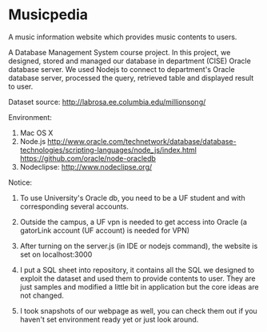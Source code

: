 # Musicpedia
A music information website which provides music contents to users.

A Database Management System course project. In this project, we designed, stored and managed our database in department (CISE) Oracle database server. We used Nodejs to connect to department's Oracle database server, processed the query, retrieved table and displayed result to user.

Dataset source:
  http://labrosa.ee.columbia.edu/millionsong/

Environment:
  1. Mac OS X
  2. Node.js
  http://www.oracle.com/technetwork/database/database-technologies/scripting-languages/node_js/index.html
  https://github.com/oracle/node-oracledb
  3. Nodeclipse:
  http://www.nodeclipse.org/

Notice:

1. To use University's Oracle db, you need to be a UF student and with corresponding several accounts.

2. Outside the campus, a UF vpn is needed to get access into Oracle (a gatorLink account (UF account) is needed for VPN)

3. After turning on the server.js (in IDE or nodejs command), the website is set on localhost:3000

4. I put a SQL sheet into repository, it contains all the SQL we designed to exploit the dataset and used them to provide contents to user. They are just samples and modified a little bit in application but the core ideas are not changed.

5. I took snapshots of our webpage as well, you can check them out if you haven't set environment ready yet or just look around.
